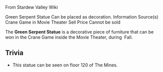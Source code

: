 From Stardew Valley Wiki

Green Serpent Statue Can be placed as decoration. Information Source(s) Crane Game in Movie Theater Sell Price Cannot be sold

The **Green Serpent Statue** is a decorative piece of furniture that can be won in the Crane Game inside the Movie Theater, during  Fall.

## Trivia

- This statue can be seen on floor 120 of The Mines.